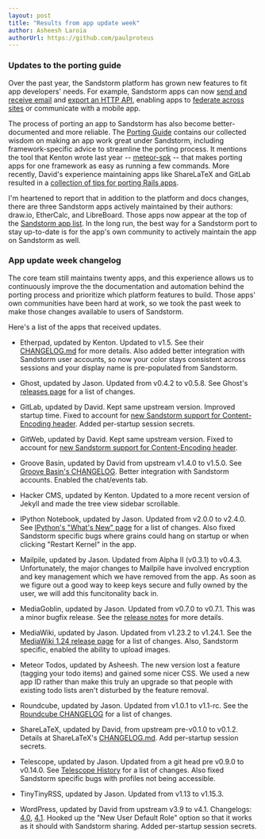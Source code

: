 ```yaml
---
layout: post
title: "Results from app update week"
author: Asheesh Laroia
authorUrl: https://github.com/paulproteus
---
```


### Updates to the porting guide

Over the past year, the Sandstorm platform has grown new features to fit
app developers' needs.
For example, Sandstorm apps can now
[send and receive email](https://github.com/sandstorm-io/sandstorm/wiki/Using-Email-From-Your-Sandstorm-App)
and
[export an HTTP API](https://github.com/sandstorm-io/sandstorm/wiki/Exporting-HTTP-APIs),
enabling apps to [federate across sites](http://mediagoblin.org/pages/campaign.html)
or communicate with a mobile app.

The process of porting an app to Sandstorm has also become better-documented
and more reliable.
The
[Porting Guide](https://github.com/sandstorm-io/sandstorm/wiki/Porting-Guide)
contains our collected wisdom on making an app work great under Sandstorm,
including framework-specific advice to streamline the porting process.
It mentions the tool that Kenton wrote last year --
[meteor-spk](/news/2014-08-12-meteor-spk.html) --
that makes porting apps for one framework as easy as running a few commands.
More recently, David's experience maintaining apps like ShareLaTeX and GitLab
resulted in a
[collection of tips for porting Rails apps](https://github.com/sandstorm-io/sandstorm/wiki/Ruby-on-Rails).

I'm heartened to report that in addition to the platform and docs changes,
there are
three
Sandstorm apps actively maintained by their authors: draw.io,
EtherCalc, and LibreBoard. Those apps now appear
at the top of the
[Sandstorm app list](https://apps.sandstorm.io). In the long run,
the best way
for a Sandstorm
port to stay up-to-date is for the
app's own community to actively maintain the app on Sandstorm as well.

### App update week changelog

The core team still maintains twenty apps, and this experience allows us to
continuously improve the the documentation and automation behind the porting
process and prioritize which platform features to build.
Those apps' own communities have been hard at work, so we took the
past week to make those changes available to users of Sandstorm.

Here's a list of the apps that received updates.

* Etherpad, updated by Kenton. Updated to v1.5.
See their
[CHANGELOG.md](https://github.com/ether/etherpad-lite/blob/develop/CHANGELOG.md)
for more
details. Also added better integration with Sandstorm user accounts, so now your
color stays consistent across sessions and your display name is pre-populated
from Sandstorm.

* Ghost, updated by Jason. Updated from v0.4.2 to v0.5.8. See
Ghost's [releases page](https://github.com/TryGhost/Ghost/releases) for a list
of changes.

* GitLab, updated by David. Kept same upstream version. Improved startup time. Fixed to
account for
[new Sandstorm support for Content-Encoding header](https://github.com/sandstorm-io/sandstorm/pull/229).
Added per-startup session secrets.

* GitWeb, updated by David. Kept same upstream version. Fixed to account for
[new Sandstorm support for Content-Encoding header](https://github.com/sandstorm-io/sandstorm/pull/229).

* Groove Basin, updated by David from upstream v1.4.0 to v1.5.0.
See [Groove Basin's CHANGELOG](https://github.com/andrewrk/groovebasin/blob/master/CHANGELOG.md).
Better
integration with Sandstorm accounts. Enabled the chat/events tab.

* Hacker CMS, updated by Kenton. Updated to a more recent version of Jekyll and
made the tree view sidebar scrollable.

* IPython Notebook, updated by Jason. Updated from v2.0.0 to v2.4.0. See
[IPython's "What's New" page](http://ipython.org/ipython-doc/2/whatsnew/version2.0.html)
for a list of changes.
Also fixed Sandstorm specific bugs where grains could hang on startup or when
clicking "Restart Kernel" in the app.

* Mailpile, updated by Jason. Updated from Alpha II (v0.3.1) to v0.4.3. Unfortunately,
the major changes to Mailpile have involved encryption and key management which
we have removed from the app. As soon as we figure out a good way to keep keys
secure and fully owned by the user, we will add this funcitonality back in.

* MediaGoblin, updated by Jason. Updated from v0.7.0 to v0.7.1. This was a minor
bugfix release. See the
[release notes](http://mediagoblin.readthedocs.org/en/latest/siteadmin/relnotes.html)
for more details.

* MediaWiki, updated by Jason. Updated from v1.23.2 to v1.24.1.
See the [MediaWiki 1.24 release page](https://www.mediawiki.org/wiki/MediaWiki_1.24)
for a list of changes.
Also, Sandstorm specific, enabled the ability to upload images.

* Meteor Todos, updated by Asheesh. The new version lost a feature
(tagging your todo items) and gained some nicer CSS. We used a new app ID rather
than make this truly an upgrade so that people with existing todo lists aren't
disturbed by the feature removal.

* Roundcube, updated by Jason. Updated from v1.0.1 to v1.1-rc. See
the [Roundcube CHANGELOG](https://github.com/roundcube/roundcubemail/blob/master/CHANGELOG)
for a list of
changes.

* ShareLaTeX, updated by David, from upstream pre-v0.1.0 to v0.1.2.
Details at ShareLaTeX's [CHANGELOG.md](https://github.com/sharelatex/sharelatex/blob/master/CHANGELOG.md).
Add
per-startup session secrets.


* Telescope, updated by Jason. Updated from a git head pre v0.9.0 to v0.14.0.
See [Telescope History](https://github.com/TelescopeJS/Telescope/blob/master/History.md)
for a list
of changes. Also fixed Sandstorm specific bugs with profiles not being accessible.

* TinyTinyRSS, updated by Jason. Updated from v1.13 to v1.15.3.

* WordPress, updated by David from upstream v3.9 to v4.1. Changelogs:
[4.0](http://codex.wordpress.org/Version_4.0),
[4.1](http://codex.wordpress.org/Version_4.1).
Hooked up the "New User Default Role" option so that it works as it should
with Sandstorm sharing. Added per-startup session secrets.
